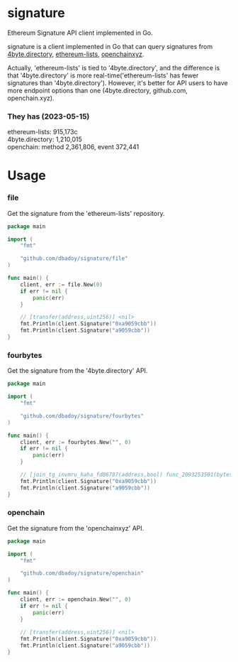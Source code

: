 # signature
Ethereum Signature API client implemented in Go. <br>

signature is a client implemented in Go that can query signatures from [4byte.directory](https://www.4byte.directory/), [ethereum-lists](https://github.com/ethereum-lists/4bytes), [openchainxyz](https://openchain.xyz/signatures). <br>

Actually, 'ethereum-lists' is tied to '4byte.directory', and the difference is that '4byte.directory' is more real-time('ethereum-lists' has fewer signatures than '4byte.directory'). However, it's better for API users to have more endpoint options than one (4byte.directory, github.com, openchain.xyz).

### They has (2023-05-15)
ethereum-lists: 915,173c <br>
4byte.directory: 1,210,015 <br>
openchain: method 2,361,806, event 372,441 <br>

# Usage

### file
Get the signature from the 'ethereum-lists' repository.

```go
package main

import (
	"fmt"

	"github.com/dbadoy/signature/file"
)

func main() {
	client, err := file.New(0)
	if err != nil {
		panic(err)
	}

	// [transfer(address,uint256)] <nil>
	fmt.Println(client.Signature("0xa9059cbb"))
	fmt.Println(client.Signature("a9059cbb"))
}

```

### fourbytes
Get the signature from the '4byte.directory' API.

```go
package main

import (
	"fmt"

	"github.com/dbadoy/signature/fourbytes"
)

func main() {
	client, err := fourbytes.New("", 0)
	if err != nil {
		panic(err)
	}

	// [join_tg_invmru_haha_fd06787(address,bool) func_2093253501(bytes) transfer(bytes4[9],bytes5[6],int48[11]) many_msg_babbage(bytes1) transfer(address,uint256)] <nil>
	fmt.Println(client.Signature("0xa9059cbb"))
	fmt.Println(client.Signature("a9059cbb"))
}
```

### openchain
Get the signature from the 'openchainxyz' API.


```go
package main

import (
	"fmt"

	"github.com/dbadoy/signature/openchain"
)

func main() {
	client, err := openchain.New("", 0)
	if err != nil {
		panic(err)
	}
    
	// [transfer(address,uint256)] <nil>
	fmt.Println(client.Signature("0xa9059cbb"))
	fmt.Println(client.Signature("a9059cbb"))
}
```